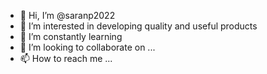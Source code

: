 - 👋 Hi, I’m @saranp2022
- 👀 I’m interested in developing quality and useful products
- 🌱 I’m constantly learning 
- 💞️ I’m looking to collaborate on ...
- 📫 How to reach me ...

<!---
saranp2022/saranp2022 is a ✨ special ✨ repository because its `README.md` (this file) appears on your GitHub profile.
You can click the Preview link to take a look at your changes.
--->
